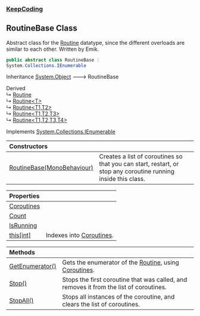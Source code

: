 ### [KeepCoding](KeepCoding.md 'KeepCoding')
## RoutineBase Class
Abstract class for the [Routine](KeepCoding_Routine.md 'KeepCoding.Routine') datatype, since the different overloads are similar to each other. Written by Emik.  
```csharp
public abstract class RoutineBase :
System.Collections.IEnumerable
```

Inheritance [System.Object](https://docs.microsoft.com/en-us/dotnet/api/System.Object 'System.Object') &#129106; RoutineBase  

Derived  
&#8627; [Routine](KeepCoding_Routine.md 'KeepCoding.Routine')  
&#8627; [Routine&lt;T&gt;](KeepCoding_Routine_T_.md 'KeepCoding.Routine&lt;T&gt;')  
&#8627; [Routine&lt;T1,T2&gt;](KeepCoding_Routine_T1_T2_.md 'KeepCoding.Routine&lt;T1,T2&gt;')  
&#8627; [Routine&lt;T1,T2,T3&gt;](KeepCoding_Routine_T1_T2_T3_.md 'KeepCoding.Routine&lt;T1,T2,T3&gt;')  
&#8627; [Routine&lt;T1,T2,T3,T4&gt;](KeepCoding_Routine_T1_T2_T3_T4_.md 'KeepCoding.Routine&lt;T1,T2,T3,T4&gt;')  

Implements [System.Collections.IEnumerable](https://docs.microsoft.com/en-us/dotnet/api/System.Collections.IEnumerable 'System.Collections.IEnumerable')  

| Constructors | |
| :--- | :--- |
| [RoutineBase(MonoBehaviour)](KeepCoding_RoutineBase_RoutineBase(MonoBehaviour).md 'KeepCoding.RoutineBase.RoutineBase(MonoBehaviour)') | Creates a list of coroutines so that you can start, restart, or stop any coroutine running inside this class.<br/> |

| Properties | |
| :--- | :--- |
| [Coroutines](KeepCoding_RoutineBase_Coroutines.md 'KeepCoding.RoutineBase.Coroutines') |  |
| [Count](KeepCoding_RoutineBase_Count.md 'KeepCoding.RoutineBase.Count') |  |
| [IsRunning](KeepCoding_RoutineBase_IsRunning.md 'KeepCoding.RoutineBase.IsRunning') |  |
| [this[int]](KeepCoding_RoutineBase_this_int_.md 'KeepCoding.RoutineBase.this[int]') | Indexes into [Coroutines](KeepCoding_RoutineBase_Coroutines.md 'KeepCoding.RoutineBase.Coroutines').<br/> |

| Methods | |
| :--- | :--- |
| [GetEnumerator()](KeepCoding_RoutineBase_GetEnumerator().md 'KeepCoding.RoutineBase.GetEnumerator()') | Gets the enumerator of the [Routine](KeepCoding_Routine.md 'KeepCoding.Routine'), using [Coroutines](KeepCoding_RoutineBase_Coroutines.md 'KeepCoding.RoutineBase.Coroutines').<br/> |
| [Stop()](KeepCoding_RoutineBase_Stop().md 'KeepCoding.RoutineBase.Stop()') | Stops the first coroutine that was called, and removes it from the list of coroutines.<br/> |
| [StopAll()](KeepCoding_RoutineBase_StopAll().md 'KeepCoding.RoutineBase.StopAll()') | Stops all instances of the coroutine, and clears the list of coroutines.<br/> |
